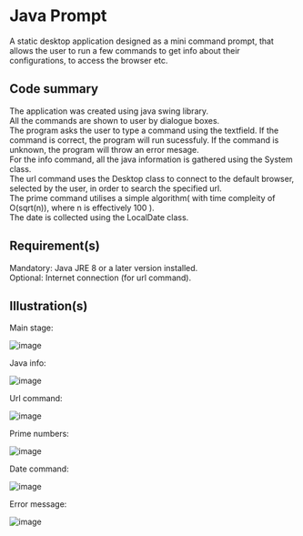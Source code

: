 # Java Prompt

A static desktop application designed as a mini command prompt, that allows the user to run a few commands to get info about their configurations, to access the browser etc.

## Code summary
The application was created using java swing library. <br/>
All the commands are shown to user by dialogue boxes. <br/>
The program asks the user to type a command using the textfield. If the command is correct, the program will run sucessfuly. If the command is unknown, the program will throw an error mesage. </br>
For the info command, all the java information is gathered using the System class. <br/>
The url command uses the Desktop class to connect to the default browser, selected by the user, in order to search the specified url. <br/>
The prime command utilises a simple algorithm( with time compleity of O(sqrt(n)), where n is effectively 100 ). <br/>
The date is collected using the LocalDate class. <br/>


## Requirement(s)
Mandatory: Java JRE 8 or a later version installed. <br/>
Optional: Internet connection (for url command).

## Illustration(s)

Main stage:

![image]()

Java info:

![image]()

Url command:

![image]()

Prime numbers:

![image]()

Date command:

![image]()

Error message:

![image]()